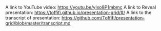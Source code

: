 A link to YouTube video: https://youtu.be/yIxo8P1mbmc
A link to Reveal presentation: https://toffifi.github.io/presentation-grid/#/
A link to the transcript of presentation: https://github.com/Toffifi/presentation-grid/blob/master/transcript.md